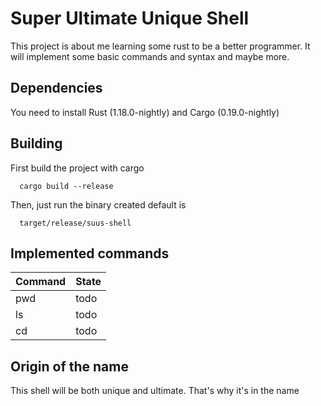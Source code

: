 # Super Ultimate Unique Shell
This project is about me learning some rust to be a better programmer. It will implement some basic commands and syntax and maybe more.

## Dependencies

You need to install Rust (1.18.0-nightly) and Cargo (0.19.0-nightly)

## Building

First build the project with cargo
```
  cargo build --release
```
Then, just run the binary created default is
```
  target/release/suus-shell
```

## Implemented commands
Command | State
------------ | -------------
pwd | todo
ls | todo
cd | todo

## Origin of the name
This shell will be both unique and ultimate. That's why it's in the name
